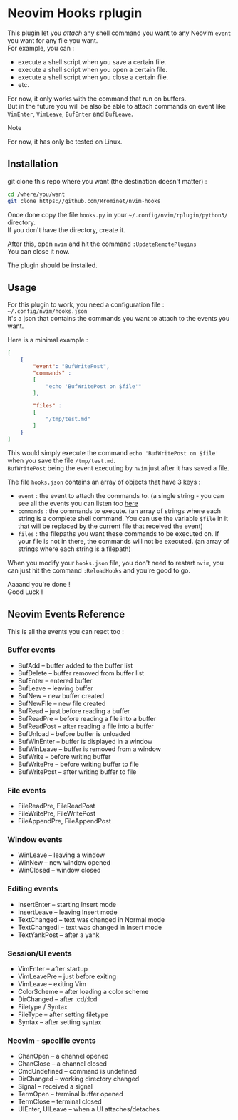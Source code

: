 # Neovim Hooks rplugin

This plugin let you *attach* any shell command you want to any Neovim `event` you want for any file you want.  
For example, you can : 
 - execute a shell script when you save a certain file.
 - execute a shell script when you open a certain file.
 - execute a shell script when you close a certain file.
 - etc.

For now, it only works with the command that run on buffers.    
But in the future you will be also be able to attach commands on event like `VimEnter`, `VimLeave`, `BufEnter` and `BufLeave`.

> [!NOTE]
> For now, it has only be tested on Linux.

## Installation

git clone this repo where you want (the destination doesn't matter) :
```bash
cd /where/you/want
git clone https://github.com/Rrominet/nvim-hooks 
```

Once done copy the file `hooks.py` in your `~/.config/nvim/rplugin/python3/` directory.  
If you don't have the directory, create it.

After this, open `nvim` and hit the command `:UpdateRemotePlugins`  
You can close it now.

The plugin should be installed.

## Usage

For this plugin to work, you need a configuration file : `~/.config/nvim/hooks.json`  
It's a json that contains the commands you want to attach to the events you want.

Here is a minimal example : 
```json
[
    {
        "event": "BufWritePost",
        "commands" : 
        [
            "echo 'BufWritePost on $file'"
        ], 

        "files" : 
        [
            "/tmp/test.md"
        ]
    }
]
```

This would simply execute the command `echo 'BufWritePost on $file'` when you save the file `/tmp/test.md`.  
`BufWritePost` being the event executing by `nvim` just after it has saved a file.

The file `hooks.json` contains an array of objects that have 3 keys :   
 - `event` : the event to attach the commands to. (a single string - you can see all the events you can listen too [here](#neovim-events-reference)
 - `commands` : the commands to execute. (an array of strings where each string is a complete shell command. You can use the variable `$file` in it that will be replaced by the current file that received the event)
 - `files` : the filepaths you want these commands to be executed on. If your file is not in there, the commands will not be executed. (an array of strings where each string is a filepath)

When you modify your `hooks.json` file, you don't need to restart `nvim`, you can just hit the command `:ReloadHooks` and you're good to go.

Aaaand you're done !  
Good Luck ! 

## Neovim Events Reference
This is all the events you can react too :

### Buffer events
 - BufAdd – buffer added to the buffer list
 - BufDelete – buffer removed from buffer list
 - BufEnter – entered buffer
 - BufLeave – leaving buffer
 - BufNew – new buffer created
 - BufNewFile – new file created
 - BufRead – just before reading a buffer
 - BufReadPre – before reading a file into a buffer
 - BufReadPost – after reading a file into a buffer
 - BufUnload – before buffer is unloaded
 - BufWinEnter – buffer is displayed in a window
 - BufWinLeave – buffer is removed from a window
 - BufWrite – before writing buffer
 - BufWritePre – before writing buffer to file
 - BufWritePost – after writing buffer to file

### File events
 - FileReadPre, FileReadPost
 - FileWritePre, FileWritePost
 - FileAppendPre, FileAppendPost

### Window events
 - WinLeave – leaving a window
 - WinNew – new window opened
 - WinClosed – window closed

### Editing events
 - InsertEnter – starting Insert mode
 - InsertLeave – leaving Insert mode
 - TextChanged – text was changed in Normal mode
 - TextChangedI – text was changed in Insert mode
 - TextYankPost – after a yank

### Session/UI events
 - VimEnter – after startup
 - VimLeavePre – just before exiting
 - VimLeave – exiting Vim
 - ColorScheme – after loading a color scheme
 - DirChanged – after :cd/:lcd
 - Filetype / Syntax
 - FileType – after setting filetype
 - Syntax – after setting syntax

### Neovim - specific events
 - ChanOpen – a channel opened
 - ChanClose – a channel closed
 - CmdUndefined – command is undefined
 - DirChanged – working directory changed
 - Signal – received a signal
 - TermOpen – terminal buffer opened
 - TermClose – terminal closed
 - UIEnter, UILeave – when a UI attaches/detaches
